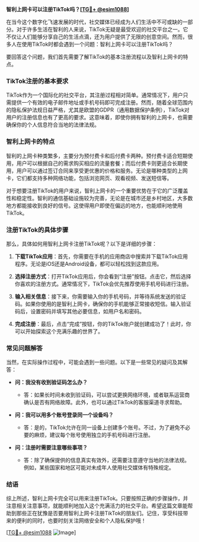 **智利上网卡可以注册TikTok吗？[[TG💪+ @esim1088](https://t.me/s/esim1088)]**

在当今这个数字化飞速发展的时代，社交媒体已经成为人们生活中不可或缺的一部分。对于许多生活在智利的人来说，TikTok无疑是最受欢迎的社交平台之一。它不仅让人们能够分享自己的生活点滴，还为用户提供了无限的创意空间。然而，很多人在使用TikTok时都会遇到一个问题：智利上网卡可以注册TikTok吗？

要回答这个问题，我们首先需要了解TikTok的基本注册流程以及智利上网卡的特点。

### TikTok注册的基本要求

TikTok作为一个国际化的社交平台，其注册过程相对简单。通常情况下，用户只需提供一个有效的电子邮件地址或手机号码即可完成注册。然而，随着全球范围内的隐私保护法规日益严格，尤其是欧盟的GDPR（通用数据保护条例），TikTok对用户的注册信息也有了更高的要求。这意味着，即使你拥有智利的上网卡，也需要确保你的个人信息符合当地的法律法规。

### 智利上网卡的特点

智利的上网卡种类繁多，主要分为预付费卡和后付费卡两种。预付费卡适合短期使用，用户可以根据自己的需求购买相应的流量套餐；而后付费卡则更适合长期使用，用户可以通过签订合同来享受更优惠的价格和服务。无论是哪种类型的上网卡，它们都支持多种网络功能，包括浏览网页、观看视频、发送短信等。

对于想要注册TikTok的用户来说，智利上网卡的一个重要优势在于它的广泛覆盖性和稳定性。智利的通信基础设施较为完善，无论是在城市还是乡村地区，大多数地方都能接收到良好的信号。这使得用户即使在偏远的地方，也能顺利地使用TikTok。

### 注册TikTok的具体步骤

那么，具体如何用智利上网卡注册TikTok呢？以下是详细的步骤：

1. **下载TikTok应用**：首先，你需要在手机的应用商店中搜索并下载TikTok应用程序。无论是iOS还是Android设备，都可以轻松找到这款应用。

2. **选择注册方式**：打开TikTok应用后，你会看到“注册”按钮。点击它，然后选择你喜欢的注册方式。通常情况下，TikTok会优先推荐使用手机号码进行注册。

3. **输入相关信息**：接下来，你需要输入你的手机号码，并等待系统发送的验证码。如果你使用的是智利上网卡，确保你的手机能够正常接收短信。输入验证码后，设置密码并填写其他必要信息，如用户名和密码。

4. **完成注册**：最后，点击“完成”按钮，你的TikTok账户就创建成功了！此时，你可以开始探索这个充满乐趣的世界了。

### 常见问题解答

当然，在实际操作过程中，可能会遇到一些问题。以下是一些常见的疑问及其解答：

- **问：我没有收到验证码怎么办？**
  - 答：如果长时间未收到验证码，可以尝试更换网络环境，或者联系运营商确认是否有网络故障。此外，也可以通过TikTok的客服渠道寻求帮助。

- **问：我可以用多个账号登录同一个设备吗？**
  - 答：是的，TikTok允许在同一设备上创建多个账号。不过，为了避免不必要的麻烦，建议每个账号使用独立的手机号码进行注册。

- **问：注册时需要注意哪些事项？**
  - 答：除了确保提供的信息真实有效外，还需要注意遵守当地的法律法规。例如，某些国家和地区可能对未成年人使用社交媒体有特殊规定。

### 结语

综上所述，智利上网卡完全可以用来注册TikTok。只要按照正确的步骤操作，并注意相关注意事项，就能顺利地加入这个充满活力的社交平台。希望这篇文章能帮助到那些正在犹豫是否要用智利上网卡注册TikTok的朋友们。记住，享受科技带来的便利的同时，也要时刻关注网络安全和个人隐私保护哦！

[[TG💪+ @esim1088](https://t.me/s/esim1088) ![Image](https://i.postimg.cc/4NQfJmqS/Snipaste-2025-05-13-00-14-12.png)]